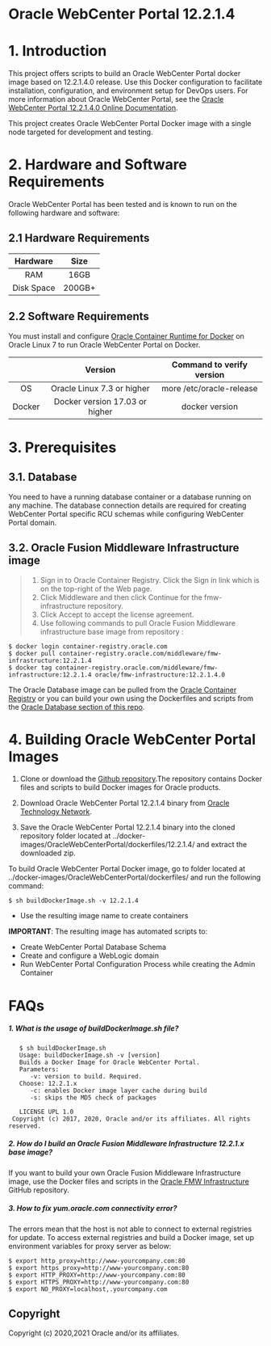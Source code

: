 # Oracle WebCenter Portal 12.2.1.4


# 1. Introduction
This project offers scripts to build an Oracle WebCenter Portal docker image based on 12.2.1.4.0 release. Use this Docker configuration to facilitate installation, configuration, and environment setup for DevOps users. For more information about Oracle WebCenter Portal, see the [Oracle WebCenter Portal 12.2.1.4.0 Online Documentation](https://docs.oracle.com/en/middleware/webcenter/portal/12.2.1.4/index.html).

This project creates Oracle WebCenter Portal Docker image with a single node targeted for development and testing.

# 2. Hardware and Software Requirements
Oracle WebCenter Portal has been tested and is known to run on the following hardware and software:

## 2.1 Hardware Requirements

| Hardware  | Size  |
| :-------: | :---: |
| RAM       | 16GB  |
| Disk Space| 200GB+|

## 2.2 Software Requirements

You must install and configure [Oracle Container Runtime for Docker](https://docs.oracle.com/cd/E52668_01/E87205/html/index.html) on Oracle Linux 7 to run Oracle WebCenter Portal on Docker.

|       | Version                        | Command to verify version |
| :---: | :----------------------------: | :-----------------------: |
| OS    | Oracle Linux 7.3 or higher     | more /etc/oracle-release  |
| Docker| Docker version 17.03 or higher | docker version           |

# 3. Prerequisites
## 3.1. Database
You need to have a running database container or a database running on any machine. 
The database connection details are required for creating WebCenter Portal specific RCU schemas while configuring WebCenter Portal domain. 

## 3.2. Oracle Fusion Middleware Infrastructure image
>1. Sign in to Oracle Container Registry. Click the Sign in link which is on the top-right of the Web page.
> 2. Click Middleware and then click Continue for the fmw-infrastructure repository.
> 3. Click Accept to accept the license agreement.
> 4. Use following commands to pull Oracle Fusion Middleware infrastructure base image from repository :
```
$ docker login container-registry.oracle.com
$ docker pull container-registry.oracle.com/middleware/fmw-infrastructure:12.2.1.4
$ docker tag container-registry.oracle.com/middleware/fmw-infrastructure:12.2.1.4 oracle/fmw-infrastructure:12.2.1.4.0
```


The Oracle Database image can be pulled from the  [Oracle Container Registry](https://container-registry.oracle.com) or you can build your own using the Dockerfiles and scripts from the [Oracle Database section of this repo](https://github.com/oracle/docker-images/tree/master/OracleDatabase).

# 4. Building Oracle WebCenter Portal Images
1. Clone or download the [Github repository](https://github.com/oracle/docker-images).The repository contains Docker files and scripts to build Docker images for Oracle products.

2. Download Oracle WebCenter Portal 12.2.1.4 binary from [Oracle Technology Network](https://www.oracle.com/middleware/technologies/webcenter-portal-download.html#).  

3. Save the Oracle WebCenter Portal 12.2.1.4 binary into the cloned repository folder located at ../docker-images/OracleWebCenterPortal/dockerfiles/12.2.1.4/ and extract the downloaded zip.

To build Oracle WebCenter Portal Docker image, go to folder located at ../docker-images/OracleWebCenterPortal/dockerfiles/ and run the following command:

```
$ sh buildDockerImage.sh -v 12.2.1.4
```
- Use the resulting image name to create containers 


**IMPORTANT**: The resulting image has automated scripts to:
-  Create WebCenter Portal Database Schema
-  Create and configure a WebLogic domain
-  Run WebCenter Portal Configuration Process while creating the Admin Container

#  FAQs

##### 1. What is the usage of buildDockerImage.sh file?
```   
   $ sh buildDockerImage.sh
   Usage: buildDockerImage.sh -v [version]
   Builds a Docker Image for Oracle WebCenter Portal.
   Parameters:
      -v: version to build. Required.
   Choose: 12.2.1.x
      -c: enables Docker image layer cache during build
      -s: skips the MD5 check of packages
      
   LICENSE UPL 1.0
 Copyright (c) 2017, 2020, Oracle and/or its affiliates. All rights reserved.
```
##### 2. How do I build an Oracle Fusion Middleware Infrastructure 12.2.1.x base image?
If you want to build your own Oracle Fusion Middleware Infrastructure image, use the Docker files and scripts in the [Oracle FMW Infrastructure](https://github.com/oracle/docker-images/tree/master/OracleFMWInfrastructure) GitHub repository.
##### 3. How to fix yum.oracle.com connectivity error?
The errors mean that the host is not able to connect to external registries for update. To access external registries and build a Docker image, set up environment variables for proxy server as below:

```
$ export http_proxy=http://www-yourcompany.com:80 
$ export https_proxy=http://www-yourcompany.com:80 
$ export HTTP_PROXY=http://www-yourcompany.com:80 
$ export HTTPS_PROXY=http://www-yourcompany.com:80 
$ export NO_PROXY=localhost,.yourcompany.com 
```

## Copyright
 Copyright (c) 2020,2021 Oracle and/or its affiliates.
